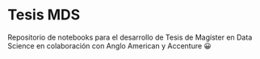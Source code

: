 # Tesis MDS
Repositorio de notebooks para el desarrollo de Tesis de Magíster en Data Science en colaboración con Anglo American y Accenture
:grinning:
